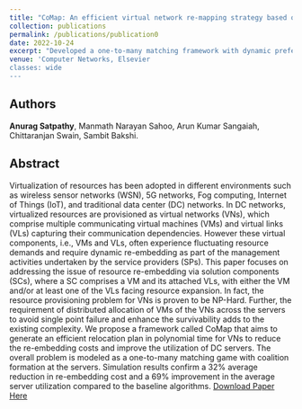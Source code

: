 ```yaml
---
title: "CoMap: An efficient virtual network re-mapping strategy based on coalitional matching theory"
collection: publications
permalink: /publications/publication0
date: 2022-10-24
excerpt: "Developed a one-to-many matching framework with dynamic preferences to relocate virtual data center requests experiencing fluctuating resource demands over an interconnected substrate network.""
venue: 'Computer Networks, Elsevier
classes: wide
---
```


## Authors
**Anurag Satpathy**, Manmath Narayan Sahoo, Arun Kumar Sangaiah, Chittaranjan Swain, Sambit Bakshi.

## Abstract
Virtualization of resources has been adopted in different environments such as wireless sensor networks (WSN), 5G networks, Fog computing, Internet of Things (IoT), and traditional data center (DC) networks.
In DC networks, virtualized resources are provisioned as virtual networks (VNs), which comprise multiple communicating virtual machines (VMs) and virtual links (VLs) capturing their communication dependencies.
However these virtual components, i.e., VMs and VLs, often experience fluctuating resource demands and require dynamic re-embedding as part of the management activities undertaken by the service providers
(SPs). This paper focuses on addressing the issue of resource re-embedding via solution components (SCs), where a SC comprises a VM and its attached VLs, with either the VM and/or at least one of the VLs facing
resource expansion. In fact, the resource provisioning problem for VNs is proven to be NP-Hard. Further, the requirement of distributed allocation of VMs of the VNs across the servers to avoid single point failure and
enhance the survivability adds to the existing complexity. We propose a framework called CoMap that aims to generate an efficient relocation plan in polynomial time for VNs to reduce the re-embedding costs and improve
the utilization of DC servers. The overall problem is modeled as a one-to-many matching game with coalition formation at the servers. Simulation results confirm a 32\% average reduction in re-embedding cost and a 69\% improvement in the average server utilization compared to the baseline algorithms.
[Download Paper Here](https://doi.org/10.1016/j.comnet.2022.109248)
